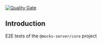 [![Quality Gate][quality-gate-image]][quality-gate-url]

## Introduction

E2E tests of the `@mocks-server/core` project

[quality-gate-image]: https://sonarcloud.io/api/project_badges/measure?project=mocks-server_main_core-e2e&metric=alert_status
[quality-gate-url]: https://sonarcloud.io/dashboard?id=mocks-server_main_core-e2e
